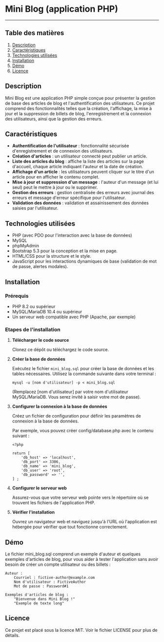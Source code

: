 # Mini Blog (application PHP)
***

## Table des matières

1. [Description](#description)
2. [Caractéristiques](#caractéristiques)
3. [Technologies utilisées](#technologies-utilisées)
4. [Installation](#installation)
5. [Démo](#démo)
6. [Licence](#licence)


## Description

Mini Blog est une application PHP simple conçue pour présenter la gestion de base des articles de blog et l'authentification des utilisateurs. Ce projet comprend des fonctionnalités telles que la création, l'affichage, la mise à jour et la suppression de billets de blog, l'enregistrement et la connexion des utilisateurs, ainsi que la gestion des erreurs.


## Caractéristiques

- **Authentification de l'utilisateur** : fonctionnalité sécurisée d'enregistrement et de connexion des utilisateurs.
- **Création d'articles** : un utilisateur connecté peut publier un article.
- **Liste des articles du blog** : affiche la liste des articles sur la page d'accueil, chaque article indiquant l'auteur et la date de création.
- **Affichage d'un article** : les utilisateurs peuvent cliquer sur le titre d'un article pour en afficher le contenu complet.
- **Mise à jour et suppression d'un message** : l'auteur d'un message (et lui seul) peut le mettre à jour ou le supprimer.
- **Gestion des erreurs** : gestion centralisée des erreurs avec journal des erreurs et message d'erreur spécifique pour l'utilisateur.
- **Validation des données** : validation et assainissement des données saisies par l'utilisateur.


## Technologies utilisées

- PHP (avec PDO pour l'interaction avec la base de données)
- MySQL
- phpMyAdmin
- Bootstrap 5.3 pour la conception et la mise en page.
- HTML/CSS pour la structure et le style.
- JavaScript pour les interactions dynamiques de base (validation de mot de passe, alertes modales).


## Installation

### Prérequis

- PHP 8.2 ou supérieur
- MySQL/MariaDB 10.4 ou supérieur
- Un serveur web compatible avec PHP (Apache, par exemple)

### Etapes de l'installation

1. **Télécharger le code source**

   Clonez ce dépôt ou téléchargez le code source.

2. **Créer la base de données**

   Exécutez le fichier `mini_blog.sql` pour créer la base de données et les tables nécessaires. Utilisez la commande suivante dans votre terminal :
   ```
   mysql -u [nom d'utilisateur] -p < mini_blog.sql
   ```
   (Remplacez [nom d'utilisateur] par votre nom d'utilisateur MySQL/MariaDB. Vous serez invité à saisir votre mot de passe).

3. **Configurer la connexion à la base de données**

    Créez un fichier de configuration pour définir les paramètres de connexion à la base de données. 

    Par exemple, vous pouvez créer config/database.php avec le contenu suivant :
    ```
    <?php

    return [
        'db_host' => 'localhost',
        'db_port' => 3306,
        'db_name' => 'mini_blog',
        'db_user' => 'root',
        'db_password' => '',
    ] ;
    ```

4. **Configurer le serveur web**

    Assurez-vous que votre serveur web pointe vers le répertoire où se trouvent les fichiers de l'application PHP.

5. **Vérifier l'installation**

    Ouvrez un navigateur web et naviguez jusqu'à l'URL où l'application est hébergée pour vérifier que tout fonctionne correctement.


## Démo

Le fichier mini_blog.sql comprend un exemple d'auteur et quelques exemples d'articles de blog, pour vous aider à tester l'application sans avoir besoin de créer un compte utilisateur ou des billets :

    Auteur :
        Courriel : fictive-author@example.com
        Nom d'utilisateur : FictiveAuthor
        Mot de passe : Password#1

    Exemples d'articles de blog :
        "Bienvenue dans Mini Blog !"
        "Exemple de texte long"


## Licence

Ce projet est placé sous la licence MIT. Voir le fichier LICENSE pour plus de détails.
